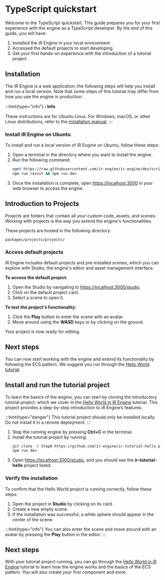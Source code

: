 # TypeScript quickstart

Welcome to the TypeScript quickstart. This guide prepares you for your first experience with the engine as a TypeScript developer. By the end of this guide, you will have:&#x20;

1. Installed the iR Engine in your local environment
2. Accessed the default projects to start developing
3. Get your first hands-on experience with the introduction of a tutorial project

## Installation

The iR Engine is a web application; the following steps will help you install and run a local version. Note that some steps of this tutorial may differ from how you use the engine in production.

:::hint{type="info"}
ℹ️    **Info**

These instructions are for Ubuntu Linux. For Windows, macOS, or other Linux distributions, refer to the [installation manual]().
:::

### Install iR Engine on Ubuntu

To install and run a local version of iR Engine on Ubuntu, follow these steps:

1. Open a terminal in the directory where you want to install the engine.
2. Run the following command:
   ```bash
   wget https://raw.githubusercontent.com/ir-engine/ir-engine/dev/scripts/ubuntu-install.sh && bash -i ./ubuntu-install.sh
   npm run reinit && npm run dev
   ```
3. Once the installation is complete, open [https://localhost:3000](https://localhost:3000) in your web browser to access the engine.

## Introduction to Projects

Projects are folders that contain all your custom code, assets, and scenes. Working with projects is the way you extend the engine's functionalities.&#x20;

These projects are hosted in the following directory:&#x20;

```shell
packages/projects/projects/
```

### Access default projects

iR Engine includes default projects and pre-installed scenes, which you can explore with Studio, the engine's editor and asset management interface.

**To access the default project:**

1. Open the Studio by navigating to [https://localhost:3000/studio](https://localhost:3000/studio).
2. Click on the default project card.
3. Select a scene to open it.

**To test the project's functionality:**

1. Click the **Play** button to enter the scene with an avatar.
2. Move around using the **WASD** keys or by clicking on the ground.

Your project is now ready for editing.

## Next steps

You can now start working with the engine and extend its functionality by following the ECS pattern. We suggest you run through the [Hello World tutorial](./02_hello/index.md)&#x20;

## Install and run the tutorial project

To learn the basics of the engine, you can start by cloning the introductory tutorial project, which we cover in the [Hello World in iR Engine](./02_hello/index.md) tutorial. This project provides a step-by-step introduction to iR Engine’s features.

:::hint{type="danger"}
This tutorial project should only be installed locally. Do not install it in a remote deployment.
:::

1. Stop the running engine by pressing **Ctrl+C** in the terminal.
2. Install the tutorial project by running:
   ```bash
   git clone -b Step0 https://github.com/ir-engine/ir-tutorial-hello packages/projects/projects/ir-tutorial-hello
   npm run dev
   ```
3. Open [https://localhost:3000/studio](https://localhost:3000/studio), and you should see the **ir-tutorial-hello** project listed.

### Verify the installation

To confirm that the Hello World project is running correctly, follow these steps:

1. Open the project in **Studio** by clicking on its card.
2. Create a new empty scene.
3. If the installation was successful, a white sphere should appear in the center of the scene.

:::hint{type="info"}
You can also enter the scene and move around with an avatar by pressing the **Play** button in the editor.
:::

## Next steps

With your tutorial project running, you can go through the [Hello World in iR Engine](./02_hello/index.md) tutorial to learn how the engine works and the basics of the ECS pattern. You will also create your first component and more.
